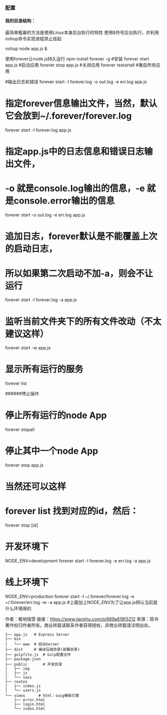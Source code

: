### 配置

#### 我的目录结构：
最简单粗暴的方法是使用Linux本身后台执行的特性
使用&符号后台执行，并利用nohup命令实现进程禁止挂起

nohup node app.js &

使用forever让node.js持久运行
npm install forever -g   #安装
forever start app.js  #启动应用
forever stop app.js  #关闭应用
forever restartall  #重启所有应用

#输出日志和错误
forever start -l forever.log -o out.log -e err.log app.js   

# 指定forever信息输出文件，当然，默认它会放到~/.forever/forever.log
forever start -l forever.log app.js  

# 指定app.js中的日志信息和错误日志输出文件，  
# -o 就是console.log输出的信息，-e 就是console.error输出的信息
forever start -o out.log -e err.log app.js 

# 追加日志，forever默认是不能覆盖上次的启动日志，  
# 所以如果第二次启动不加-a，则会不让运行  
forever start -l forever.log -a app.js

# 监听当前文件夹下的所有文件改动（不太建议这样）  
forever start -w app.js  

# 显示所有运行的服务 
forever list  

######停止操作

# 停止所有运行的node App  
forever stopall  
  
# 停止其中一个node App  
forever stop app.js  

# 当然还可以这样  
# forever list 找到对应的id，然后：  
forever stop [id]

# 开发环境下  
NODE_ENV=development forever start -l forever.log -e err.log -a app.js  
# 线上环境下  
NODE_ENV=production forever start -l ~/.forever/forever.log -e ~/.forever/err.log -w -a app.js
#上面加上NODE_ENV为了让app.js辨认当前是什么环境用的

作者：极地瑞雪
链接：https://www.jianshu.com/p/669a618f3212
來源：简书
著作权归作者所有。商业转载请联系作者获得授权，非商业转载请注明出处。


```
├── app.js   # Express Server
├── bin
│   └── www  # 启动Server
├── dist     # 编译压缩目录(部署目录)
├── gulpfile.js  # Gulp配置文件
├── package.json
├── public       # 开发目录
│   ├── img
│   ├── js
│   └── sass
├── routes
│   ├── index.js
│   └── users.js
└── views      # html：swig模板引擎
    ├── error.html
    ├── login.html
    └── index.html
```

